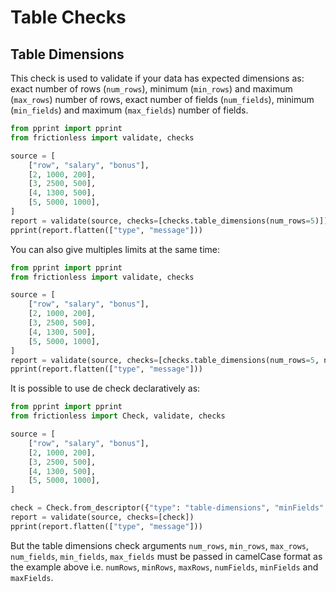 # Table Checks

## Table Dimensions

This check is used to validate if your data has expected dimensions as: exact number of rows (`num_rows`), minimum (`min_rows`) and maximum (`max_rows`) number of rows, exact number of fields (`num_fields`), minimum (`min_fields`) and maximum (`max_fields`) number of fields.

```python script tabs=Python
from pprint import pprint
from frictionless import validate, checks

source = [
    ["row", "salary", "bonus"],
    [2, 1000, 200],
    [3, 2500, 500],
    [4, 1300, 500],
    [5, 5000, 1000],
]
report = validate(source, checks=[checks.table_dimensions(num_rows=5)])
pprint(report.flatten(["type", "message"]))
```

You can also give multiples limits at the same time:

```python script tabs=Python
from pprint import pprint
from frictionless import validate, checks

source = [
    ["row", "salary", "bonus"],
    [2, 1000, 200],
    [3, 2500, 500],
    [4, 1300, 500],
    [5, 5000, 1000],
]
report = validate(source, checks=[checks.table_dimensions(num_rows=5, num_fields=4)])
pprint(report.flatten(["type", "message"]))
```

It is possible to use de check declaratively as:

```python script tabs=Python
from pprint import pprint
from frictionless import Check, validate, checks

source = [
    ["row", "salary", "bonus"],
    [2, 1000, 200],
    [3, 2500, 500],
    [4, 1300, 500],
    [5, 5000, 1000],
]

check = Check.from_descriptor({"type": "table-dimensions", "minFields": 4, "maxRows": 3})
report = validate(source, checks=[check])
pprint(report.flatten(["type", "message"]))
```

But the table dimensions check arguments `num_rows`, `min_rows`, `max_rows`, `num_fields`, `min_fields`, `max_fields` must be passed in camelCase format as the example above i.e. `numRows`, `minRows`, `maxRows`, `numFields`, `minFields` and `maxFields`.
